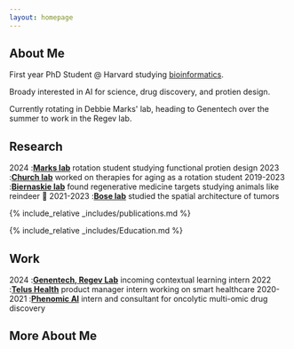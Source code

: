 ```yaml
---
layout: homepage
---
```


## About Me

First year PhD Student @ Harvard studying [bioinformatics](https://dbmi.hms.harvard.edu/education/phd-program/big-phd-track). 

Broady interested in AI for science, drug discovery, and protien design. 

Currently rotating in Debbie Marks' lab, heading to Genentech over the summer to work in the Regev lab.

## Research

2024 :[**Marks lab**](https://www.deboramarkslab.com) rotation student studying functional protien design
2023 :[**Church lab**](https://churchlab.hms.harvard.edu) worked on therapies for aging as a rotation student
2019-2023 :[**Biernaskie lab**](https://vet.ucalgary.ca/labs/biernaskie/home?utm_source=biernaskie&utm_medium=redirect&utm_campaign=redirect) found regenerative medicine targets studying animals like reindeer 🦌
2021-2023 :[**Bose lab**](https://cumming.ucalgary.ca/departments/bmb/profiles/dr-pinaki-bose) studied the spatial architecture of tumors

{% include_relative _includes/publications.md %}

{% include_relative _includes/Education.md %}

## Work

2024 :[**Genentech, Regev Lab**](https://www.deboramarkslab.com) incoming contextual learning intern
2022 :[**Telus Health**](https://churchlab.hms.harvard.edu) product manager intern working on smart healthcare
2020-2021 :[**Phenomic AI**](https://vet.ucalgary.ca/labs/biernaskie/home?utm_source=biernaskie&utm_medium=redirect&utm_campaign=redirect) intern and consultant for oncolytic multi-omic drug discovery

## More About Me

